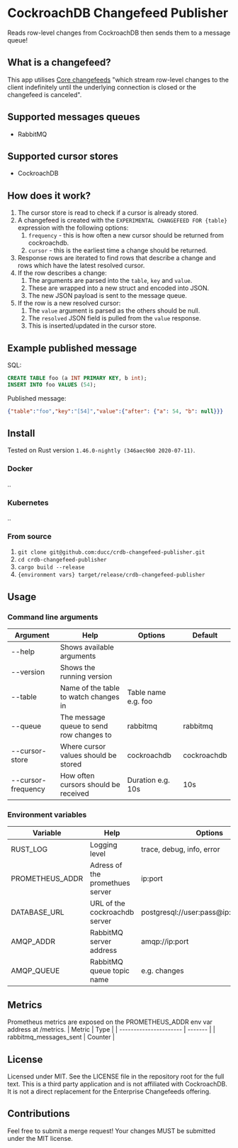 # CockroachDB Changefeed Publisher
Reads row-level changes from CockroachDB then sends them to a message queue!

## What is a changefeed?
This app utilises [Core changefeeds](https://www.cockroachlabs.com/docs/stable/change-data-capture.html) "which stream row-level changes to the client indefinitely until the underlying connection is closed or the changefeed is canceled".

## Supported messages queues
- RabbitMQ

## Supported cursor stores
- CockroachDB

## How does it work?
1. The cursor store is read to check if a cursor is already stored.
1. A changefeed is created with the `EXPERIMENTAL CHANGEFEED FOR {table}` expression with the following options:
    1. `frequency` - this is how often a new cursor should be returned from cockroachdb.
    1. `cursor` - this is the earliest time a change should be returned.
1. Response rows are iterated to find rows that describe a change and rows which have the latest resolved cursor.
1. If the row describes a change:
    1. The arguments are parsed into the `table`, `key` and `value`.
    1. These are wrapped into a new struct and encoded into JSON.
    1. The new JSON payload is sent to the message queue.
1. If the row is a new resolved cursor:
    1. The `value` argument is parsed as the others should be null.
    1. The `resolved` JSON field is pulled from the `value` response.
    1. This is inserted/updated in the cursor store.

## Example published message
SQL:
```sql
CREATE TABLE foo (a INT PRIMARY KEY, b int);
INSERT INTO foo VALUES (54);
```

Published message:
```json
{"table":"foo","key":"[54]","value":{"after": {"a": 54, "b": null}}}
```

## Install
Tested on Rust version `1.46.0-nightly (346aec9b0 2020-07-11)`.

### Docker
..

### Kubernetes
..

### From source
1. `git clone git@github.com:ducc/crdb-changefeed-publisher.git`
1. `cd crdb-changefeed-publisher`
1. `cargo build --release`
1. `{environment vars} target/release/crdb-changefeed-publisher`

## Usage
### Command line arguments
| Argument           | Help                                     | Options             | Default     |
| ------------------ | ---------------------------------------- | ------------------- | ----------- |
| --help             | Shows available arguments                |                     |             |
| --version          | Shows the running version                |                     |             |
| --table            | Name of the table to watch changes in    | Table name e.g. foo |             |
| --queue            | The message queue to send row changes to | rabbitmq            | rabbitmq    |
| --cursor-store     | Where cursor values should be stored     | cockroachdb         | cockroachdb |
| --cursor-frequency | How often cursors should be received     | Duration e.g. 10s   | 10s         |

### Environment variables
| Variable        | Help                            | Options                                 | Default      |
| --------------- | ------------------------------- | --------------------------------------- | ------------ |
| RUST_LOG        | Logging level                   | trace, debug, info, error               | info         |
| PROMETHEUS_ADDR | Adress of the promethues server | ip:port                                 | 0.0.0.0:8001 |
| DATABASE_URL    | URL of the cockroachdb server   | postgresql://user:pass@ip:port/database |              |
| AMQP_ADDR       | RabbitMQ server address         | amqp://ip:port                          |              |
| AMQP_QUEUE      | RabbitMQ queue topic name       | e.g. changes                            |              |

## Metrics
Prometheus metrics are exposed on the PROMETHEUS_ADDR env var address at /metrics.
| Metric                 | Type    |
| ---------------------- | ------- |
| rabbitmq_messages_sent | Counter |

## License
Licensed under MIT. See the LICENSE file in the repository root for the full text.
This is a third party application and is not affiliated with CockroachDB. It is not a direct replacement for the Enterprise Changefeeds offering.

## Contributions
Feel free to submit a merge request! Your changes MUST be submitted under the MIT license.
